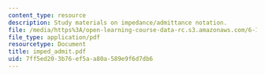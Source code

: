 ```yaml
---
content_type: resource
description: Study materials on impedance/admittance notation.
file: /media/https%3A/open-learning-course-data-rc.s3.amazonaws.com/6-101-introductory-analog-electronics-laboratory-spring-2007/7ff5ed203b76ef5aa80a589e9f6d7db6_imped_admit.pdf
file_type: application/pdf
resourcetype: Document
title: imped_admit.pdf
uid: 7ff5ed20-3b76-ef5a-a80a-589e9f6d7db6
---
```

